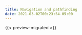 ```yaml
---
title: Navigation and pathfinding
date: 2021-03-02T00:23:54-05:00
---
```


{{< preview-migrated >}}

